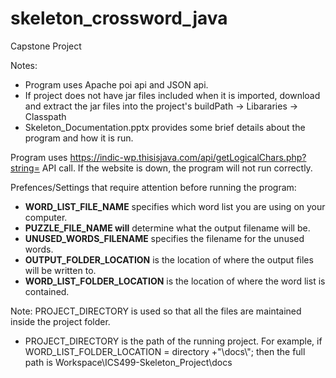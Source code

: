 # skeleton_crossword_java
Capstone Project

Notes:
- Program uses Apache poi api and JSON api.
- If project does not have jar files included when it is imported, download and extract the jar files into the project's buildPath -> Libararies -> Classpath
- Skeleton_Documentation.pptx provides some brief details about the program and how it is run.

Program uses https://indic-wp.thisisjava.com/api/getLogicalChars.php?string= API call. If the website is down, the program will not run correctly.

Prefences/Settings that require attention before running the program:
- **WORD_LIST_FILE_NAME** specifies which word list you are using on your computer.
- **PUZZLE_FILE_NAME will** determine what the output filename will be.
- **UNUSED_WORDS_FILENAME** specifies the filename for the unused words.
- **OUTPUT_FOLDER_LOCATION** is the location of where the output files will be written to.
- **WORD_LIST_FOLDER_LOCATION** is the location of where the word list is contained.

Note: PROJECT_DIRECTORY is used so that all the files are maintained inside the project folder.
- PROJECT_DIRECTORY is the path of the running project. For example, if WORD_LIST_FOLDER_LOCATION = directory +"\\docs\\"; then the full path is Workspace\ICS499-Skeleton_Project\docs




